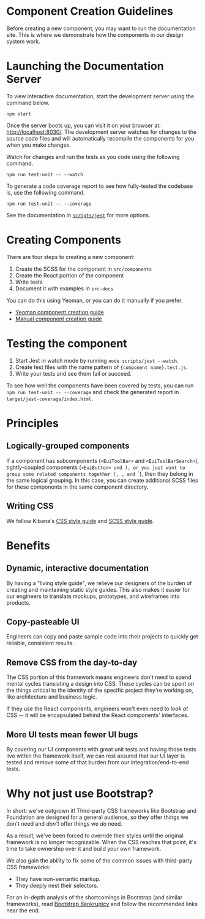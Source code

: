 # Component Creation Guidelines

Before creating a new component, you may want to run the documentation site. This is where we demonstrate how the components in our design system work.

# Launching the Documentation Server

To view interactive documentation, start the development server using the command below.

```shell
npm start
```

Once the server boots up, you can visit it on your browser at: [http://localhost:8030/](http://localhost:8030/). The development server watches for changes to the source code files and will automatically recompile the components for you when you make changes.

Watch for changes and run the tests as you code using the following command.

```shell
npm run test-unit -- --watch
```

To generate a code coverage report to see how fully-tested the codebase is, use the following command.

```shell
npm run test-unit -- --coverage
```

See the documentation in [`scripts/jest`](../scripts/jest) for more options.

# Creating Components

There are four steps to creating a new component:

1. Create the SCSS for the component in `src/components`
2. Create the React portion of the component
3. Write tests
4. Document it with examples in `src-docs`

You can do this using Yeoman, or you can do it manually if you prefer.

- [Yeoman component creation guide][docs-yeoman]
- [Manual component creation guide][docs-manual]

# Testing the component

1. Start Jest in watch mode by running `node scripts/jest --watch`.
2. Create test files with the name pattern of `{component name}.test.js`.
3. Write your tests and see them fail or succeed.

To see how well the components have been covered by tests, you can run `npm run test-unit -- --coverage` and check the generated report in `target/jest-coverage/index.html`.

# Principles

## Logically-grouped components

If a component has subcomponents (`<EuiToolBar>` and `<EuiToolBarSearch>`), tightly-coupled components (`<EuiButton> and `<EuiButtonGroup>`), or you just want to group some related components together (`<EuiTextInput>`, `<EuiTextArea>`, and `<EuiCheckBox>`), then they belong in the same logical grouping. In this case, you can create additional SCSS files for these components in the same component directory.

## Writing CSS

We follow Kibana's [CSS style guide][kibana-css] and [SCSS style guide][kibana-scss].

# Benefits

## Dynamic, interactive documentation

By having a "living style guide", we relieve our designers of the burden of creating and maintaining
static style guides. This also makes it easier for our engineers to translate mockups, prototypes,
and wireframes into products.

## Copy-pasteable UI

Engineers can copy and paste sample code into their projects to quickly get reliable, consistent results.

## Remove CSS from the day-to-day

The CSS portion of this framework means engineers don't need to spend mental cycles translating a
design into CSS. These cycles can be spent on the things critical to the identity of the specific
project they're working on, like architecture and business logic.

If they use the React components, engineers won't even need to _look at_ CSS -- it will be encapsulated
behind the React components' interfaces.

## More UI tests mean fewer UI bugs

By covering our UI components with great unit tests and having those tests live within the framework
itself, we can rest assured that our UI layer is tested and remove some of that burden from our
integration/end-to-end tests.

# Why not just use Bootstrap?

In short: we've outgrown it! Third-party CSS frameworks like Bootstrap and Foundation are designed
for a general audience, so they offer things we don't need and _don't_ offer things we _do_ need.

As a result, we've been forced to override their styles until the original framework is no longer
recognizable. When the CSS reaches that point, it's time to take ownership over it and build
your own framework.

We also gain the ability to fix some of the common issues with third-party CSS frameworks:

* They have non-semantic markup.
* They deeply nest their selectors.

For an in-depth analysis of the shortcomings in Bootstrap (and similar frameworks), read [Bootstrap Bankruptcy][bootstrap] and follow the recommended links near the end.

[kibana-css]: https://github.com/elastic/kibana/blob/master/style_guides/css_style_guide.md
[kibana-scss]: https://github.com/elastic/kibana/blob/master/style_guides/scss_style_guide.md
[bootstrap]: http://www.matthewcopeland.me/blog/2013/11/04/bootstrap-bankruptcy/
[docs-yeoman]: creating-components-yeoman.md
[docs-manual]: creating-components-manually.md
